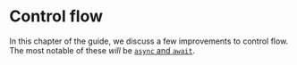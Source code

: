 # Control flow

[async_await]: async-await-for-easier-concurrency.html

In this chapter of the guide, we discuss a few improvements to control flow.
The most notable of these *will* be [`async` and `await`][async_await].

